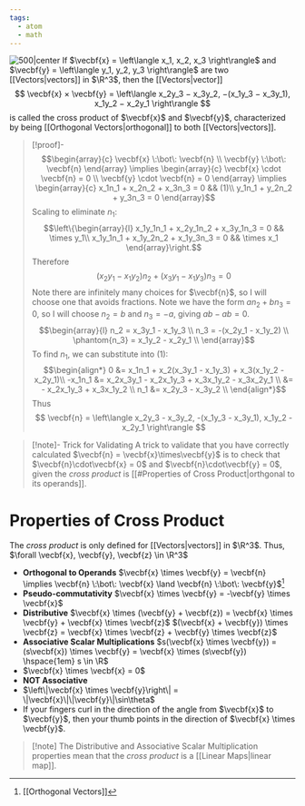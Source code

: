 ```yaml
---
tags:
  - atom
  - math
---
```

![500|center](cross-product.excalidraw)
If $\vecbf{x} = \left\langle x_1, x_2, x_3 \right\rangle$ and $\vecbf{y} = \left\langle y_1, y_2, y_3 \right\rangle$ are two [[Vectors|vectors]] in $\R^3$, then the [[Vectors|vector]]
$$ \vecbf{x} × \vecbf{y} = \left\langle x_2y_3 − x_3y_2, −(x_1y_3 − x_3y_1), x_1y_2 − x_2y_1 \right\rangle $$
is called the cross product of $\vecbf{x}$ and $\vecbf{y}$, characterized by being [[Orthogonal Vectors|orthogonal]] to both [[Vectors|vectors]].
> [!proof]-
> $$\begin{array}{c} 
> 	\vecbf{x} \:\bot\: \vecbf{n} \\ 
> 	\vecbf{y} \:\bot\: \vecbf{n} 
> \end{array} \implies \begin{array}{c} 
> 	\vecbf{x} \cdot \vecbf{n} = 0 \\
> 	\vecbf{y} \cdot \vecbf{n} = 0 
> \end{array} \implies \begin{array}{c} 
> 	x_1n_1 + x_2n_2 + x_3n_3 = 0 && (1)\\
> 	y_1n_1 + y_2n_2 + y_3n_3 = 0 
> \end{array}$$
> Scaling to eliminate $n_1$:
> $$\left\{\begin{array}{l}
> 	x_1y_1n_1 + x_2y_1n_2 + x_3y_1n_3 = 0 && \times y_1\\
> 	x_1y_1n_1 + x_1y_2n_2 + x_1y_3n_3 = 0 && \times x_1
> \end{array}\right.$$
> Therefore
> $$ (x_2y_1 - x_1y_2)n_2 + (x_3y_1 - x_1y_3)n_3 = 0 $$
> Note there are infinitely many choices for $\vecbf{n}$, so I will choose one that avoids fractions. Note we have the form $an_2 + bn_3 = 0$, so I will choose $n_2 = b$ and $n_3 = -a$, giving $ab - ab = 0$. 
> $$\begin{array}{l}
> 	n_2 = x_3y_1 - x_1y_3 \\
> 	n_3 = -(x_2y_1 - x_1y_2) \\
> 	\phantom{n_3} = x_1y_2 - x_2y_1 \\
> \end{array}$$
> To find $n_1$, we can substitute into $(1)$:
> $$\begin{align*}
> 	0 &= x_1n_1 + x_2(x_3y_1 - x_1y_3) + x_3(x_1y_2 - x_2y_1)\\
> 	-x_1n_1 &= x_2x_3y_1 - x_2x_1y_3 + x_3x_1y_2 - x_3x_2y_1 \\
> 	&= - x_2x_1y_3 + x_3x_1y_2 \\
> 	n_1 &= x_2y_3 - x_3y_2 \\
> \end{align*}$$
> Thus
> $$ \vecbf{n} = \left\langle x_2y_3 - x_3y_2, -(x_1y_3 - x_3y_1), x_1y_2 - x_2y_1 \right\rangle $$

> [!note]- Trick for Validating
> A trick to validate that you have correctly calculated $\vecbf{n} = \vecbf{x}\times\vecbf{y}$ is to check that $\vecbf{n}\cdot\vecbf{x} = 0$ and $\vecbf{n}\cdot\vecbf{y} = 0$, given the *cross product* is [[#Properties of Cross Product|orthgonal to its operands]].
# Properties of Cross Product
The *cross product* is only defined for [[Vectors|vectors]] in $\R^3$. Thus, $\forall \vecbf{x}, \vecbf{y}, \vecbf{z} \in \R^3$
- **Orthogonal to Operands**
  $\vecbf{x} \times \vecbf{y} = \vecbf{n} \implies \vecbf{n} \:\bot\: \vecbf{x} \land \vecbf{n} \:\bot\: \vecbf{y}$[^1]
- **Pseudo-commutativity**
  $\vecbf{x} \times \vecbf{y} = -\vecbf{y} \times \vecbf{x}$
- **Distributive**
  $\vecbf{x} \times (\vecbf{y} + \vecbf{z}) = \vecbf{x} \times \vecbf{y} + \vecbf{x} \times \vecbf{z}$ 
  $(\vecbf{x} + \vecbf{y}) \times \vecbf{z} = \vecbf{x} \times \vecbf{z} + \vecbf{y} \times \vecbf{z}$ 
- **Associative Scalar Multiplications**
  $s(\vecbf{x} \times \vecbf{y}) = (s\vecbf{x}) \times \vecbf{y} = \vecbf{x} \times (s\vecbf{y}) \hspace{1em} s \in \R$ 
- $\vecbf{x} \times \vecbf{x} = 0$
- **NOT Associative**
- $\left\|\vecbf{x} \times \vecbf{y}\right\| = \|\vecbf{x}\|\|\vecbf{y}\|\sin\theta$
- If your fingers curl in the direction of the angle from $\vecbf{x}$ to $\vecbf{y}$, then your thumb points in the direction of $\vecbf{x} \times \vecbf{y}$.

> [!note] The Distributive and Associative Scalar Multiplication properties mean that the *cross product* is a [[Linear Maps|linear map]].

[^1]: [[Orthogonal Vectors]]

